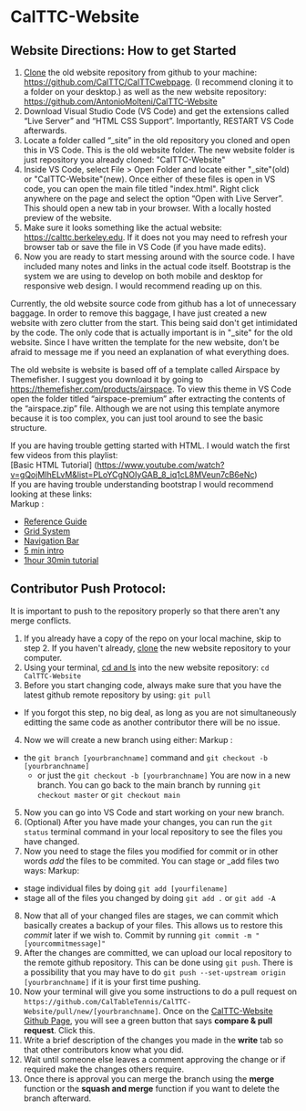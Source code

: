 # CalTTC-Website

## Website Directions: How to get Started

1. [Clone](https://docs.github.com/en/repositories/creating-and-managing-repositories/cloning-a-repository) the old website repository from github to your machine: https://github.com/CalTTC/CalTTCwebpage. (I recommend cloning it to a folder on your desktop.)
as well as the new website repository: https://github.com/AntonioMolteni/CalTTC-Website
2. Download Visual Studio Code (VS Code) and get the extensions called “Live Server” and “HTML CSS Support”. Importantly, RESTART VS Code afterwards.
3. Locate a folder called “_site” in the old repository you cloned and open this in VS Code. This is the old website folder.  The new website folder is just repository you already cloned: "CalTTC-Website"
4. Inside VS Code, select File > Open Folder and locate either "_site"(old) or "CalTTC-Website"(new). Once either of these files is open in VS code, you can open the main file titled "index.html". Right click anywhere on the page and select the option “Open with Live Server”.  This should open a new tab in your browser. With a locally hosted preview of the website. 
5. Make sure it looks something like the actual website: https://calttc.berkeley.edu.  If it does not you may need to refresh your browser tab or save the file in VS Code (if you have made edits).
6. Now you are ready to start messing around with the source code. I have included many notes and links in the actual code itself.  Bootstrap is the system we are using to develop on both mobile and desktop for responsive web design.  I would recommend reading up on this.

Currently, the old website source code from github has a lot of unnecessary baggage.  In order to remove this baggage, I have just created a new website with zero clutter from the start. This being said don't get intimidated by the code. The only code that is actually important is in "_site" for the old website. Since I have written the template for the new website, don't be afraid to message me if you need an explanation of what everything does.

The old website is website is based off of a template called Airspace by Themefisher.  I suggest you download it by going to https://themefisher.com/products/airspace.  To view this theme in VS Code open the folder titled “airspace-premium” after extracting the contents of the “airspace.zip” file. Although we are not using this template anymore because it is too complex, you can just tool around to see the basic structure. 

If you are having trouble getting started with HTML.  I would watch the first few videos from this playlist:    
[Basic HTML Tutorial] (https://www.youtube.com/watch?v=gQojMIhELvM&list=PLoYCgNOIyGAB_8_iq1cL8MVeun7cB6eNc)    
If you are having trouble understanding bootstrap I would recommend looking at these links:  
Markup :  
* [Reference Guide](https://www.w3schools.com/bootstrap4/bootstrap_ref_all_classes.asp)      
* [Grid System](https://www.w3schools.com/bootstrap4/bootstrap_grid_system.asp)    
* [Navigation Bar](https://www.w3schools.com/bootstrap4/bootstrap_navbar.asp)    
* [5 min intro](https://www.youtube.com/watch?v=yalxT0PEx8c)    
* [1hour 30min tutorial](https://www.youtube.com/watch?v=9cKsq14Kfsw)  


## Contributor Push Protocol:

It is important to push to the repository properly so that there aren't any merge conflicts.



1. If you already have a copy of the repo on your local machine, skip to step 2. If you haven't already, [clone](https://docs.github.com/en/repositories/creating-and-managing-repositories/cloning-a-repository) the new website repository to your computer.
2. Using your terminal, [cd and ls](https://tutorials.codebar.io/command-line/introduction/tutorial.html) into the new website repository: `cd CalTTC-Website`
3. Before you start changing code, always make sure that you have the latest github remote repository by using: `git pull`    
* If you forgot this step, no big deal, as long as you are not simultaneously editting the same code as another contributor there will be no issue. 
4. Now we will create a new branch using either:
Markup :
  * the `git branch [yourbranchname]` command and `git checkout -b [yourbranchname]`
	* or just the `git checkout -b [yourbranchname]`
You are now in a new branch.  You can go back to the main branch by running `git checkout master` or `git checkout main`
5. Now you can go into VS Code and start working on your new branch. 
6. (Optional) After you have made your changes, you can run the `git status` terminal command in your local repository to see the files you have changed.
7. Now you need to stage the files you modified for commit or in other words _add_ the files to be commited. You can stage or _add files two ways:
Markup: 
* stage individual files by doing `git add [yourfilename]`
* stage all of the files you changed by doing `git add .` or `git add -A`
8. Now that all of your changed files are stages, we can commit which basically creates a backup of your files.  This allows us to restore this _commit_ later if we wish to.  Commit by running `git commit -m "[yourcommitmessage]"`
9. After the changes are committed, we can upload our local repository to the remote github repository.  This can be done using `git push`.  There is a possibility that you may have to do `git push --set-upstream origin [yourbranchname]` if it is your first time pushing.
10. Now your terminal will give you some instructions to do a pull request on `https://github.com/CalTableTennis/CalTTC-Website/pull/new/[yourbranchname]`.  Once on the [CalTTC-Website Github Page](https://github.com/CalTableTennis/CalTTC-Website), you will see a green button that says __compare & pull request__.  Click this.
11. Write a brief description of the changes you made in the __write__ tab so that other contributors know what you did.
12. Wait until someone else leaves a comment approving the change or if required make the changes others require. 
13. Once there is approval you can merge the branch using the __merge__ function or the __squash and merge__ function if you want to delete the branch afterward. 
